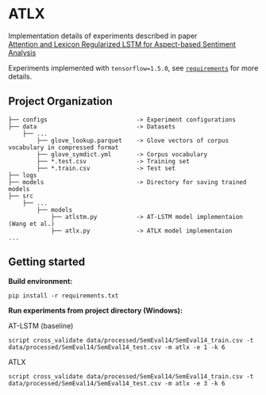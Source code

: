 # ATLX
Implementation details of experiments described in paper  
[Attention and Lexicon Regularized LSTM for Aspect-based Sentiment Analysis](https://www.aclweb.org/anthology/P19-2035.pdf)

Experiments implemented with `tensorflow=1.5.0`, see [`requirements`](https://github.com/LingxB/atlx/blob/master/requirements.txt) for more details.

## Project Organization

    ├── configs                         -> Experiment configurations
    ├── data                            -> Datasets
        ├── ...                 
            ├── glove_lookup.parquet    -> Glove vectors of corpus vocabulary in compressed format
            ├── glove_symdict.yml       -> Corpus vocabulary
            ├── *.test.csv              -> Training set
            ├── *.train.csv             -> Test set
    ├── logs                            
    ├── models                          -> Directory for saving trained models
    ├── src                             
        ├── ...
            ├── models
                ├── atlstm.py           -> AT-LSTM model implementaion (Wang et al.)
                ├── atlx.py             -> ATLX model implementaion
    ...
       

## Getting started

**Build environment:**

    pip install -r requirements.txt
    
**Run experiments from project directory (Windows):**

AT-LSTM (baseline)

    script cross_validate data/processed/SemEval14/SemEval14_train.csv -t data/processed/SemEval14/SemEval14_test.csv -m atlx -e 1 -k 6
    
ATLX    
    
    script cross_validate data/processed/SemEval14/SemEval14_train.csv -t data/processed/SemEval14/SemEval14_test.csv -m atlx -e 3 -k 6

